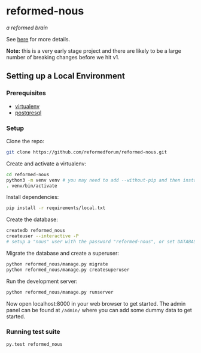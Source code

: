 # reformed-nous

*a reformed brain*

See [here](http://reformed.tech/2016/07/developing-a-common-brain-for-our-systems/) for more details.

**Note:** this is a very early stage project and there are likely to be a large number of breaking changes before we hit v1.

## Setting up a Local Environment

### Prerequisites
- [virtualenv](https://virtualenv.pypa.io/en/latest/)
- [postgresql](http://www.postgresql.org/)

### Setup
Clone the repo:
```bash
git clone https://github.com/reformedforum/reformed-nous.git
```

Create and activate a virtualenv:

```bash
cd reformed-nous
python3 -m venv venv # you may need to add --without-pip and then install pip on some versions of Ubuntu
. venv/bin/activate
```
Install dependencies:

```bash
pip install -r requirements/local.txt
```
Create the database:

```bash
createdb reformed_nous
createuser --interactive -P
# setup a "nous" user with the password "reformed-nous", or set DATABASE_URL with your user, pass and db
```

Migrate the database and create a superuser:
```bash
python reformed_nous/manage.py migrate
python reformed_nous/manage.py createsuperuser
```

Run the development server:
```bash
python reformed_nous/manage.py runserver
```

Now open localhost:8000 in your web browser to get started.
The admin panel can be found at `/admin/` where you can add some dummy data to get started.

### Running test suite

```bash
py.test reformed_nous
```
